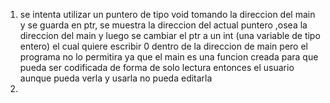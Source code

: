 1. se intenta utilizar un puntero de tipo void tomando la direccion del main y se guarda en ptr, se muestra la
 direccion del actual puntero ,osea la direccion del main y luego se cambiar el ptr a un int (una variable de tipo entero) el cual
 quiere escribir  0  dentro de la direccion de main pero el programa no lo permitira ya que el main es una funcion creada para que
 pueda ser codificada de forma de solo lectura entonces el usuario aunque pueda verla y usarla no pueda editarla
2. 
